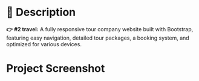 # 📃 Description
**👉 #2 travel:** A fully responsive tour company website built with Bootstrap, featuring easy navigation, detailed tour packages, a booking system, and optimized for various devices.

# Project Screenshot
